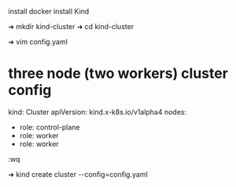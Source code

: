 install docker
install Kind

➜ mkdir kind-cluster
➜ cd kind-cluster

➜ vim config.yaml

# three node (two workers) cluster config
kind: Cluster
apiVersion: kind.x-k8s.io/v1alpha4
nodes:
- role: control-plane
- role: worker
- role: worker

:wq



➜ kind create cluster --config=config.yaml
